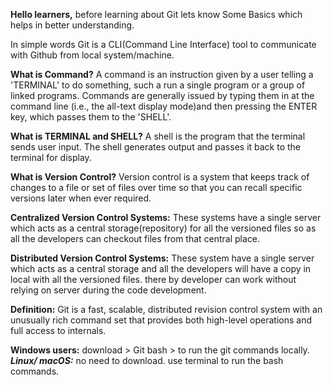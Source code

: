 
 <b>Hello learners,</b> before learning about Git lets know Some Basics which helps in better understanding.

In simple words Git is a CLI(Command Line Interface) tool to communicate with Github from local system/machine.  

<b>What is Command?</b>
            A command is an instruction given by a user telling a 'TERMINAL' to do something, such a run a single program or a group of linked programs. Commands are generally issued by typing them in at the command line (i.e., the all-text display mode)and then pressing the ENTER key, which passes them to the 'SHELL'.

<b>What is TERMINAL and SHELL?</b>
           A shell is the program that the terminal sends user input. The shell generates output and passes it back to the terminal for display.

<b>What is Version Control?</b> 
Version control is a system that keeps track of changes to a file or set of files over time so that you can recall specific versions later when ever required. 

<b>Centralized Version Control Systems:</b>
These systems have a single server which acts as a central storage(repository) for all the versioned files so as all the developers can checkout files from that central place.

											

<b>Distributed Version Control Systems:</b>
These system have a single server which acts as a central storage and all the developers will have a copy in local with all the versioned files.
there by developer can work without relying on server during the  code development.
										


<b>Definition:</b>
         Git is a fast, scalable, distributed revision control system with an unusually rich command set that provides both high-level operations and full access to internals.

<B>Windows users:</b> download > Git bash > to run the git commands locally.
<i><b>Linux/ macOS:</b></i> no need to download. use terminal to run the bash commands.
